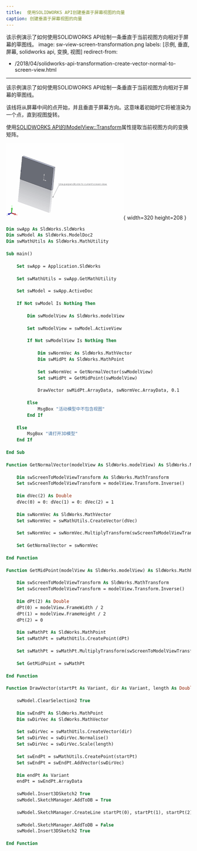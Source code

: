 ```yaml
---
title:  使用SOLIDWORKS API创建垂直于屏幕视图的向量
caption: 创建垂直于屏幕视图的向量
---
```

 该示例演示了如何使用SOLIDWORKS API绘制一条垂直于当前视图方向相对于屏幕的草图线。
image: sw-view-screen-transformation.png
labels: [示例, 垂直, 屏幕, solidworks api, 变换, 视图]
redirect-from:
  - /2018/04/solidworks-api-transformation-create-vector-normal-to-screen-view.html
---

该示例演示了如何使用SOLIDWORKS API绘制一条垂直于当前视图方向相对于屏幕的草图线。

该线将从屏幕中间的点开始，并且垂直于屏幕方向。这意味着初始时它将被渲染为一个点，直到视图旋转。

使用[SOLIDWORKS API的IModelView::Transform](https://help.solidworks.com/2018/english/api/sldworksapi/solidworks.interop.sldworks~solidworks.interop.sldworks.imodelview~transform.html)属性提取当前视图方向的变换矩阵。

![垂直于当前图形视图创建的线条](sw-view-screen-transformation.png){ width=320 height=208 }

~~~ vb
Dim swApp As SldWorks.SldWorks
Dim swModel As SldWorks.ModelDoc2
Dim swMathUtils As SldWorks.MathUtility

Sub main()

    Set swApp = Application.SldWorks
    
    Set swMathUtils = swApp.GetMathUtility
    
    Set swModel = swApp.ActiveDoc
    
    If Not swModel Is Nothing Then
    
        Dim swModelView As SldWorks.modelView
        
        Set swModelView = swModel.ActiveView
        
        If Not swModelView Is Nothing Then
            
            Dim swNormVec As SldWorks.MathVector
            Dim swMidPt As SldWorks.MathPoint
            
            Set swNormVec = GetNormalVector(swModelView)
            Set swMidPt = GetMidPoint(swModelView)
            
            DrawVector swMidPt.ArrayData, swNormVec.ArrayData, 0.1
            
        Else
            MsgBox "活动模型中不包含视图"
        End If
        
    Else
        MsgBox "请打开3D模型"
    End If
    
End Sub

Function GetNormalVector(modelView As SldWorks.modelView) As SldWorks.MathVector
    
    Dim swScreenToModelViewTransform As SldWorks.MathTransform
    Set swScreenToModelViewTransform = modelView.Transform.Inverse()
    
    Dim dVec(2) As Double
    dVec(0) = 0: dVec(1) = 0: dVec(2) = 1
    
    Dim swNormVec As SldWorks.MathVector
    Set swNormVec = swMathUtils.CreateVector(dVec)
    
    Set swNormVec = swNormVec.MultiplyTransform(swScreenToModelViewTransform)
    
    Set GetNormalVector = swNormVec
    
End Function

Function GetMidPoint(modelView As SldWorks.modelView) As SldWorks.MathPoint
    
    Dim swScreenToModelViewTransform As SldWorks.MathTransform
    Set swScreenToModelViewTransform = modelView.Transform.Inverse()
    
    Dim dPt(2) As Double
    dPt(0) = modelView.FrameWidth / 2
    dPt(1) = modelView.FrameHeight / 2
    dPt(2) = 0
    
    Dim swMathPt As SldWorks.MathPoint
    Set swMathPt = swMathUtils.CreatePoint(dPt)
    
    Set swMathPt = swMathPt.MultiplyTransform(swScreenToModelViewTransform)
        
    Set GetMidPoint = swMathPt
    
End Function

Function DrawVector(startPt As Variant, dir As Variant, length As Double)
    
    swModel.ClearSelection2 True
    
    Dim swEndPt As SldWorks.MathPoint
    Dim swDirVec As SldWorks.MathVector
    
    Set swDirVec = swMathUtils.CreateVector(dir)
    Set swDirVec = swDirVec.Normalise()
    Set swDirVec = swDirVec.Scale(length)
    
    Set swEndPt = swMathUtils.CreatePoint(startPt)
    Set swEndPt = swEndPt.AddVector(swDirVec)
    
    Dim endPt As Variant
    endPt = swEndPt.ArrayData
    
    swModel.Insert3DSketch2 True
    swModel.SketchManager.AddToDB = True
    
    swModel.SketchManager.CreateLine startPt(0), startPt(1), startPt(2), endPt(0), endPt(1), endPt(2)
    
    swModel.SketchManager.AddToDB = False
    swModel.Insert3DSketch2 True
    
End Function
~~~